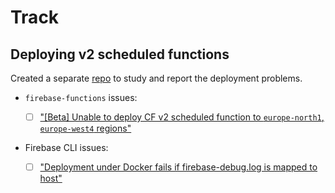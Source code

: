 # Track

## Deploying v2 scheduled functions

Created a separate [repo](https://github.com/akauppi/cfv2-deploy-311022) to study and report the deployment problems.

- `firebase-functions` issues:

   - [ ] ["[Beta] Unable to deploy CF v2 scheduled function to `europe-north1`, `europe-west4` regions"](https://github.com/firebase/firebase-functions/issues/1293)

- Firebase CLI issues:
   - [ ] ["Deployment under Docker fails if firebase-debug.log is mapped to host"](https://github.com/firebase/firebase-tools/issues/5177)